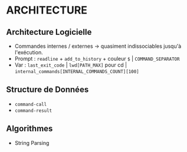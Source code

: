# ARCHITECTURE

## Architecture Logicielle
- Commandes internes / externes -> quasiment indissociables jusqu'à l'exécution. 
- Prompt : `readline` + `add_to_history` + couleur `$` | `COMMAND_SEPARATOR`
- Var : `last_exit_code` | `lwd[PATH_MAX]` pour cd | `internal_commands[INTERNAL_COMMANDS_COUNT][100]`

## Structure de Données
- `command-call`
- `command-result`

## Algorithmes 
- String Parsing
